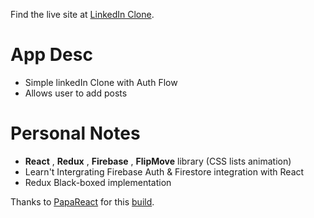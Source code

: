 Find the live site at [LinkedIn Clone](https://linkedin-clone-3caf9.web.app/).

# App Desc
 * Simple linkedIn Clone with Auth Flow
 * Allows user to add posts  

# Personal Notes 
 * __React__ , __Redux__ , __Firebase__ , __FlipMove__ library (CSS lists animation)
 * Learn't Intergrating Firebase Auth & Firestore integration with React
 * Redux Black-boxed implementation

Thanks to [PapaReact](https://www.youtube.com/channel/UCqeTj_QAnNlmt7FwzNwHZnA) for this [build](https://www.youtube.com/watch?v=tbvguOj8C-o&list=PPSV).



